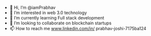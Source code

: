 - 👋 Hi, I’m @iamPrabhav
- 👀 I’m interested in web 3.0 technology
- 🌱 I’m currently learning Full stack development
- 💞️ I’m looking to collaborate on blockchain startups
- 📫 How to reach me www.linkedin.com/in/ 
prabhav-joshi-7175ba124


<!---
iamPrabhav/iamPrabhav is a ✨ special ✨ repository because its `README.md` (this file) appears on your GitHub profile.
You can click the Preview link to take a look at your changes.
--->

